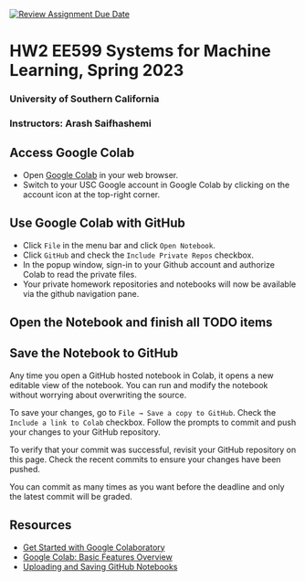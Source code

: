 [![Review Assignment Due Date](https://classroom.github.com/assets/deadline-readme-button-24ddc0f5d75046c5622901739e7c5dd533143b0c8e959d652212380cedb1ea36.svg)](https://classroom.github.com/a/eQvcT05A)

# HW2 EE599 Systems for Machine Learning, Spring 2023
### University of Southern California
### Instructors: Arash Saifhashemi

## Access Google Colab
- Open [Google Colab](https://colab.research.google.com/) in your web browser.
- Switch to your USC Google account in Google Colab by clicking on the account icon at the top-right corner.

## Use Google Colab with GitHub
- Click `File` in the menu bar and click `Open Notebook`.
- Click `GitHub` and check the `Include Private Repos` checkbox.
- In the popup window, sign-in to your Github account and authorize Colab to read the private files.
- Your private homework repositories and notebooks will now be available via the github navigation pane.

## Open the Notebook and finish all TODO items

## Save the Notebook to GitHub
Any time you open a GitHub hosted notebook in Colab, it opens a new editable view of the notebook. You can run and modify the notebook without worrying about overwriting the source.

To save your changes, go to `File → Save a copy to GitHub`. Check the `Include a link to Colab` checkbox. Follow the prompts to commit and push your changes to your GitHub repository. 

To verify that your commit was successful, revisit your GitHub repository on this page. Check the recent commits to ensure your changes have been pushed.

You can commit as many times as you want before the deadline and only the latest commit will be graded.

## Resources
* [Get Started with Google Colaboratory](https://youtu.be/inN8seMm7UI)
* [Google Colab: Basic Features Overview](https://colab.research.google.com/notebooks/basic_features_overview.ipynb)
* [Uploading and Saving GitHub Notebooks](https://colab.research.google.com/github/googlecolab/colabtools/blob/master/notebooks/colab-github-demo.ipynb)
